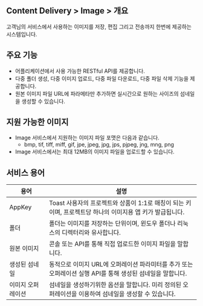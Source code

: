 ## Content Delivery > Image > 개요

고객님의 서비스에서 사용하는 이미지를 저장, 편집 그리고 전송까지 한번에 제공하는 시스템입니다.

## 주요 기능

- 어플리케이션에서 사용 가능한 RESTful API를 제공합니다.
- 다중 폴더 생성, 다중 이미지 업로드, 다중 파일 다운로드, 다중 파일 삭제 기능을 제공합니다.
- 원본 이미지 파일 URL에 파라메타만 추가하면 실시간으로 원하는 사이즈의 섬네일을 생성할 수 있습니다.

## 지원 가능한 이미지

- Image 서비스에서 지원하는 이미지 파일 포맷은 다음과 같습니다.
	- bmp, tif, tiff, miff, gif, jpe, jpeg, jpg, jps, pjpeg, jng, mng, png
- Image 서비스에서는 최대 12MB의 이미지 파일을 업로드할 수 있습니다.

## 서비스 용어

| 용어 | 설명 |
|---|---|
| AppKey | Toast 사용자의 프로젝트와 상품이 1:1로 매칭이 되는 키이며, 프로젝트당 하나의 이미지용 앱 키가 발급됩니다. |
| 폴더 | 폴더는 이미지를 저장하는 단위이며, 윈도우 폴더나 리눅스의 디렉터리와 유사합니다. |
| 원본 이미지 | 콘솔 또는 API를 통해 직접 업로드한 이미지 파일을 말합니다. |
| 생성된 섬네일 | 동적으로 이미지 URL에 오퍼레이션 파라미터를 추가 또는 오퍼레이션 실행 API를 통해 생성된 섬네일을 말합니다. |
| 이미지 오퍼레이션 | 섬네일을 생성하기위한 옵션을 말합니다. 미리 정의된 오퍼레이션을 이용하여 섬네일을 생성할 수 있습니다. |
